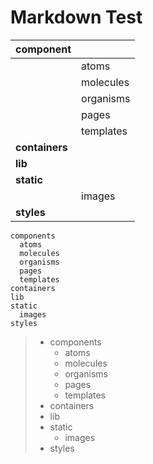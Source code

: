 Markdown Test
=============

|**component**||
|:--------|:--------|
||atoms|
||molecules|
||organisms|
||pages|
||templates|
|**containers**||
|**lib**||
|**static**||
||images|
|**styles**||

```
components 
  atoms 
  molecules 
  organisms 
  pages 
  templates 
containers 
lib 
static 
  images 
styles 
```

> * components  
>   * atoms  
>   * molecules  
>   * organisms  
>   * pages  
>   * templates  
> * containers  
> * lib  
> * static  
>   * images  
> * styles  

